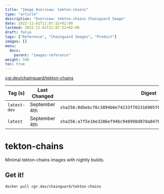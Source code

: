 ```yaml
---
title: "Image Overview: tekton-chains"
type: "article"
description: "Overview: tekton-chains Chainguard Image"
date: 2022-11-01T11:07:52+02:00
lastmod: 2022-11-01T11:07:52+02:00
draft: false
tags: ["Reference", "Chainguard Images", "Product"]
images: []
menu:
  docs:
    parent: "images-reference"
weight: 500
toc: true
---
```


[cgr.dev/chainguard/tekton-chains](https://github.com/chainguard-images/images/tree/main/images/tekton-chains)

| Tag (s)       | Last Changed  | Digest                                                                    |
|---------------|---------------|---------------------------------------------------------------------------|
|  `latest-dev` | September 4th | `sha256:0dbebcf6c3894b6e74233f702316905f01c8815406df28355552bf711bcb2e9f` |
|  `latest`     | September 4th | `sha256:a7f5e16e3286ef94bc948998d87da8470c57fe93e25f599eda1286b931b105a4` |

# tekton-chains

Minimal tekton-chains images with nightly builds.

## Get it!

```shell
docker pull cgr.dev/chainguard/tekton-chains
```
